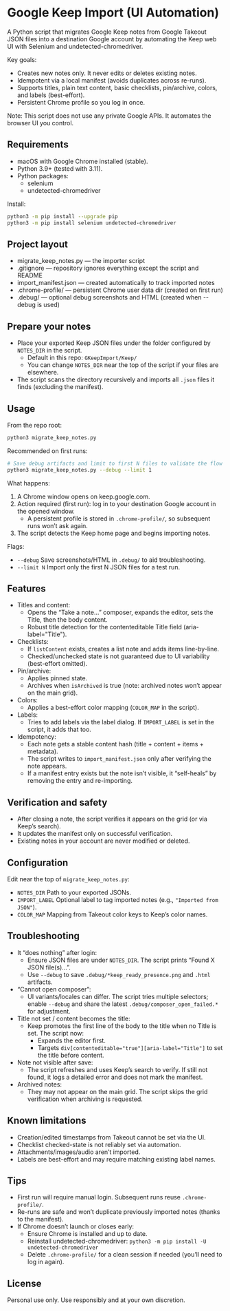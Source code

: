 # Google Keep Import (UI Automation)

A Python script that migrates Google Keep notes from Google Takeout JSON files into a destination Google account by automating the Keep web UI with Selenium and undetected-chromedriver.

Key goals:
- Creates new notes only. It never edits or deletes existing notes.
- Idempotent via a local manifest (avoids duplicates across re-runs).
- Supports titles, plain text content, basic checklists, pin/archive, colors, and labels (best-effort).
- Persistent Chrome profile so you log in once.

Note: This script does not use any private Google APIs. It automates the browser UI you control.

## Requirements

- macOS with Google Chrome installed (stable).
- Python 3.9+ (tested with 3.11).
- Python packages:
  - selenium
  - undetected-chromedriver

Install:
```bash
python3 -m pip install --upgrade pip
python3 -m pip install selenium undetected-chromedriver
```

## Project layout

- migrate_keep_notes.py — the importer script
- .gitignore — repository ignores everything except the script and README
- import_manifest.json — created automatically to track imported notes
- .chrome-profile/ — persistent Chrome user data dir (created on first run)
- .debug/ — optional debug screenshots and HTML (created when --debug is used)

## Prepare your notes

- Place your exported Keep JSON files under the folder configured by `NOTES_DIR` in the script.
  - Default in this repo: `GKeepImport/Keep/`
  - You can change `NOTES_DIR` near the top of the script if your files are elsewhere.
- The script scans the directory recursively and imports all `.json` files it finds (excluding the manifest).

## Usage

From the repo root:
```bash
python3 migrate_keep_notes.py
```

Recommended on first runs:
```bash
# Save debug artifacts and limit to first N files to validate the flow
python3 migrate_keep_notes.py --debug --limit 1
```

What happens:
1) A Chrome window opens on keep.google.com.
2) Action required (first run): log in to your destination Google account in the opened window.
   - A persistent profile is stored in `.chrome-profile/`, so subsequent runs won’t ask again.
3) The script detects the Keep home page and begins importing notes.

Flags:
- `--debug`  Save screenshots/HTML in `.debug/` to aid troubleshooting.
- `--limit N` Import only the first N JSON files for a test run.

## Features

- Titles and content:
  - Opens the “Take a note…” composer, expands the editor, sets the Title, then the body content.
  - Robust title detection for the contenteditable Title field (aria-label="Title").
- Checklists:
  - If `listContent` exists, creates a list note and adds items line-by-line.
  - Checked/unchecked state is not guaranteed due to UI variability (best-effort omitted).
- Pin/archive:
  - Applies pinned state.
  - Archives when `isArchived` is true (note: archived notes won’t appear on the main grid).
- Colors:
  - Applies a best-effort color mapping (`COLOR_MAP` in the script).
- Labels:
  - Tries to add labels via the label dialog. If `IMPORT_LABEL` is set in the script, it adds that too.
- Idempotency:
  - Each note gets a stable content hash (title + content + items + metadata).
  - The script writes to `import_manifest.json` only after verifying the note appears.
  - If a manifest entry exists but the note isn’t visible, it “self-heals” by removing the entry and re-importing.

## Verification and safety

- After closing a note, the script verifies it appears on the grid (or via Keep’s search).
- It updates the manifest only on successful verification.
- Existing notes in your account are never modified or deleted.

## Configuration

Edit near the top of `migrate_keep_notes.py`:
- `NOTES_DIR` Path to your exported JSONs.
- `IMPORT_LABEL` Optional label to tag imported notes (e.g., `"Imported from JSON"`).
- `COLOR_MAP` Mapping from Takeout color keys to Keep’s color names.

## Troubleshooting

- It “does nothing” after login:
  - Ensure JSON files are under `NOTES_DIR`. The script prints “Found X JSON file(s)…”.
  - Use `--debug` to save `.debug/*keep_ready_presence.png` and `.html` artifacts.
- “Cannot open composer”:
  - UI variants/locales can differ. The script tries multiple selectors; enable `--debug` and share the latest `.debug/composer_open_failed.*` for adjustment.
- Title not set / content becomes the title:
  - Keep promotes the first line of the body to the title when no Title is set. The script now:
    - Expands the editor first.
    - Targets `div[contenteditable="true"][aria-label="Title"]` to set the title before content.
- Note not visible after save:
  - The script refreshes and uses Keep’s search to verify. If still not found, it logs a detailed error and does not mark the manifest.
- Archived notes:
  - They may not appear on the main grid. The script skips the grid verification when archiving is requested.

## Known limitations

- Creation/edited timestamps from Takeout cannot be set via the UI.
- Checklist checked-state is not reliably set via automation.
- Attachments/images/audio aren’t imported.
- Labels are best-effort and may require matching existing label names.

## Tips

- First run will require manual login. Subsequent runs reuse `.chrome-profile/`.
- Re-runs are safe and won’t duplicate previously imported notes (thanks to the manifest).
- If Chrome doesn’t launch or closes early:
  - Ensure Chrome is installed and up to date.
  - Reinstall undetected-chromedriver: `python3 -m pip install -U undetected-chromedriver`
  - Delete `.chrome-profile/` for a clean session if needed (you’ll need to log in again).

## License

Personal use only. Use responsibly and at your own discretion.

